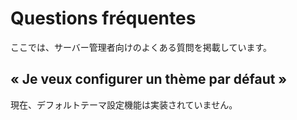 # Questions fréquentes
ここでは、サーバー管理者向けのよくある質問を掲載しています。

## « Je veux configurer un thème par défaut »
現在、デフォルトテーマ設定機能は実装されていません。
